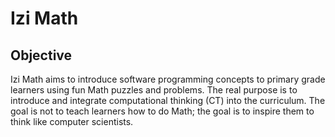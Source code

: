 # Izi Math

## Objective

Izi Math aims to introduce software programming concepts to primary grade learners using fun Math puzzles and problems. The real purpose is to introduce and integrate computational thinking (CT) into the curriculum. The goal is not to teach learners how to do Math; the goal is to inspire them to think like computer scientists.

